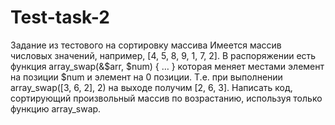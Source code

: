 # Test-task-2
Задание из тестового на сортировку массива
Имеется массив числовых значений, например, [4, 5, 8, 9, 1, 7, 2]. В распоряжении есть функция array_swap(&$arr, $num) 
{ … } которая меняет местами элемент на позиции $num и элемент на 0 позиции. Т.е. при выполнении array_swap([3, 6, 2], 2) на выходе получим [2, 6, 3].
Написать код, сортирующий произвольный массив по возрастанию, используя только функцию array_swap.
